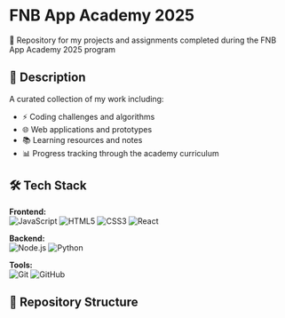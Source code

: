 # FNB App Academy 2025

📂 Repository for my projects and assignments completed during the FNB App Academy 2025 program

## 📝 Description
A curated collection of my work including:
- ⚡ Coding challenges and algorithms
- 🌐 Web applications and prototypes
- 📚 Learning resources and notes
- 📊 Progress tracking through the academy curriculum

## 🛠️ Tech Stack
**Frontend:**  
![JavaScript](https://img.shields.io/badge/-JavaScript-F7DF1E?logo=javascript&logoColor=black)
![HTML5](https://img.shields.io/badge/-HTML5-E34F26?logo=html5&logoColor=white)
![CSS3](https://img.shields.io/badge/-CSS3-1572B6?logo=css3&logoColor=white)
![React](https://img.shields.io/badge/-React-61DAFB?logo=react&logoColor=black)

**Backend:**  
![Node.js](https://img.shields.io/badge/-Node.js-339933?logo=node.js&logoColor=white)
![Python](https://img.shields.io/badge/-Python-3776AB?logo=python&logoColor=white)

**Tools:**  
![Git](https://img.shields.io/badge/-Git-F05032?logo=git&logoColor=white)
![GitHub](https://img.shields.io/badge/-GitHub-181717?logo=github&logoColor=white)

## 📂 Repository Structure
